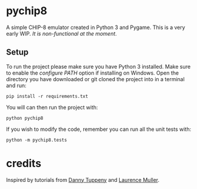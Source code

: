 # pychip8
A simple CHIP-8 emulator created in Python 3 and Pygame. 
This is a very early WIP. _It is non-functional at the moment_.

## Setup
To run the project please make sure you have Python 3 installed. Make sure to enable the _configure PATH_ option if installing on Windows. Open the directory you have downloaded or git cloned the project into in a terminal and run:
```
pip install -r requirements.txt
```

You will can then run the project with:
```
python pychip8
```

If you wish to modify the code, remember you can run all the unit tests with:
```
python -m pychip8.tests
```

# credits
Inspired by tutorials from [Danny Tuppeny](https://blog.dantup.com/2016/06/building-a-chip-8-interpreter-in-csharp/) and [Laurence Muller](http://www.multigesture.net/articles/how-to-write-an-emulator-chip-8-interpreter/).